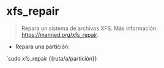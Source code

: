 # xfs_repair

> Repara un sistema de archivos XFS.
> Más información: <https://manned.org/xfs_repair>.

- Repara una partición:

`sudo xfs_repair {{ruta/a/partición}}
